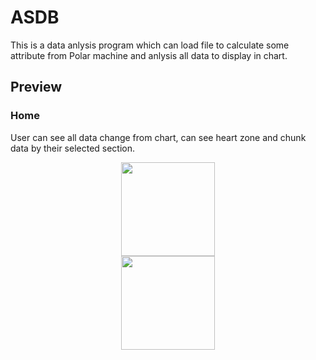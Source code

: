 # ASDB
This is a data anlysis program which can load file to calculate some attribute from Polar machine and anlysis all data to display in chart.
## Preview
### Home
User can see all data change from chart, can see heart zone and chunk data by their selected section.
<div align=center><img width="150" height="150" src="https://github.com/Reggiecril/ASDB/first.png"/></div>
<div align=center><img width="150" height="150" src="https://github.com/Reggiecril/ASDB/comparison.png"/></div>
